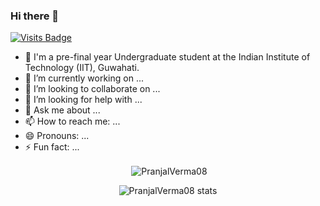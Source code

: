 ### Hi there 👋
[![Visits Badge](https://badges.pufler.dev/visits/PranjalVerma08/PranjalVerma08)](https://github.com/PranjalVerma08)
<!--
**PranjalVerma08/PranjalVerma08** is a ✨ _special_ ✨ repository because its `README.md` (this file) appears on your GitHub profile.

Here are some ideas to get you started:
-->
- 🌱 I'm a pre-final year Undergraduate student at the Indian Institute of Technology (IIT), Guwahati.
- 🔭 I’m currently working on ...
- 👯 I’m looking to collaborate on ...
- 🤔 I’m looking for help with ...
- 💬 Ask me about ...
- 📫 How to reach me: ...
- 😄 Pronouns: ...
- ⚡ Fun fact: ...



<p align="center">&nbsp;<img align="center" src="https://github-readme-stats.vercel.app/api?username=PranjalVerma08&show_icons=true&theme=jolly" alt="PranjalVerma08" /></p>

<p align="center"><img align="center" src="https://github-readme-stats.vercel.app/api/top-langs/?username=PranjalVerma08&layout=compact&theme=jolly" alt="PranjalVerma08 stats" /></p>






